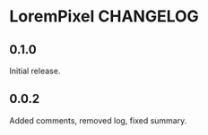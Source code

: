 # LoremPixel CHANGELOG

## 0.1.0

Initial release.

## 0.0.2

Added comments, removed log, fixed summary.